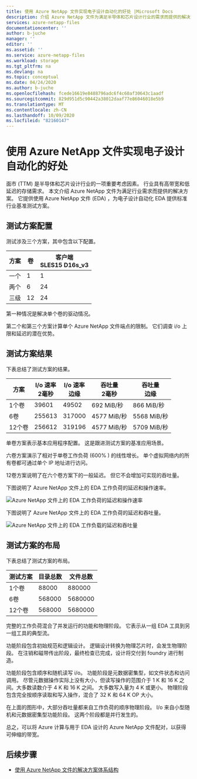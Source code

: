```yaml
---
title: 使用 Azure NetApp 文件实现电子设计自动化的好处 |Microsoft Docs
description: 介绍 Azure NetApp 文件为满足半导体和芯片设计行业的需求而提供的解决方案。 演示如何使用 Azure NetApp 文件 (EDA) 为电子设计自动化运行标准行业基准测试方案。
services: azure-netapp-files
documentationcenter: ''
author: b-juche
manager: ''
editor: ''
ms.assetid: ''
ms.service: azure-netapp-files
ms.workload: storage
ms.tgt_pltfrm: na
ms.devlang: na
ms.topic: conceptual
ms.date: 04/24/2020
ms.author: b-juche
ms.openlocfilehash: fcede16619e8488796adc6f4c60af30643c1aadf
ms.sourcegitcommit: 829d951d5c90442a38012daaf77e86046018e5b9
ms.translationtype: MT
ms.contentlocale: zh-CN
ms.lasthandoff: 10/09/2020
ms.locfileid: "82160147"
---
```

# <a name="benefits-of-using-azure-netapp-files-for-electronic-design-automation"></a>使用 Azure NetApp 文件实现电子设计自动化的好处

面市 (TTM) 是半导体和芯片设计行业的一项重要考虑因素。 行业具有高带宽和低延迟的存储需求。 本文介绍 Azure NetApp 文件为满足行业需求而提供的解决方案。 它提供使用 Azure NetApp 文件 (EDA) ，为电子设计自动化 EDA 提供标准行业基准测试方案。 

## <a name="test-scenario-configurations"></a>测试方案配置

测试涉及三个方案，其中包含以下配置。 

|    方案    |    卷    |    客户端<br> SLES15 D16s_v3  |
|----------------|---------------|--------------------------------|
|    一个         |    1          |    1                           |
|    两个         |    6          |    24                          |
|    三级       |    12         |    24                          |

第一种情况是解决单个卷的驱动情况。  

第二个和第三个方案计算单个 Azure NetApp 文件端点的限制。 它们调查 i/o 上限和延迟的潜在优势。

## <a name="test-scenario-results"></a>测试方案结果

下表总结了测试方案的结果。

|    方案       |    I/o 速率<br>  2毫秒     |    I/o 速率<br>  边缘     |    吞吐量<br>  2毫秒     |    吞吐量<br>  边缘     |
|-------------------|---------------------------|--------------------------------|-----------------------------|----------------------------------|
|    1个卷       |    39601                 |    49502                      |    692 MiB/秒                 |    866 MiB/秒                      |
|    6卷      |    255613                |    317000                     |    4577 MiB/秒               |    5568 MiB/秒                    |
|    12个卷     |    256612                |    319196                     |    4577 MiB/秒               |    5709 MiB/秒                    |

单卷方案表示基本应用程序配置。 这是跟进测试方案的基准应用场景。  

六卷方案演示了相对于单卷工作负荷 (600% ) 的线性增长。  单个虚拟网络内的所有卷都可通过单个 IP 地址进行访问。  

12卷方案说明了在六个卷方案下的一般延迟。 但它不会增加可实现的吞吐量。   

下图说明了 Azure NetApp 文件上的 EDA 工作负荷的延迟和操作速率。  

![Azure NetApp 文件上的 EDA 工作负荷的延迟和操作速率](../media/azure-netapp-files/solutions-electronic-design-automation-workload-latency-operation-rate.png)   

下图说明了 Azure NetApp 文件上的 EDA 工作负荷的延迟和吞吐量。  

![Azure NetApp 文件上的 EDA 工作负载的延迟和吞吐量](../media/azure-netapp-files/solutions-electronic-design-automation-workload-latency-throughput.png) 

## <a name="layout-of-test-scenarios"></a>测试方案的布局 

下表总结了测试方案的布局。

|    测试方案     |    目录总数     |    文件总数     |
|----------------------|------------------------------------|------------------------------|
|    1个卷          |    88000                          |    880000                   |
|    6卷         |    568000                         |    5680000                 |
|    12个卷        |    568000                         |    5680000                 |

完整的工作负荷混合了并发运行的功能和物理阶段。 它表示从一组 EDA 工具到另一组工具的典型流。   

功能阶段包含初始规范和逻辑设计。 逻辑设计转换为物理芯片时，会发生物理阶段。 在注销和磁带传出阶段，最终检查已完成，设计将交付到 foundry 进行制造。  

功能阶段包含顺序和随机读写 i/o。 功能阶段是元数据密集型，如文件状态和访问调用。 尽管元数据操作实际上没有大小，但读写操作的范围介于 1 K 和 16 K 之间。大多数读数介于 4 K 和 16 K 之间。 大多数写入量为 4 K 或更小。 物理阶段包含完全按顺序读取和写入操作，混合了 32 K 和 64 K OP 大小。  

在上面的图形中，大部分吞吐量都来自工作负荷的顺序物理阶段。 I/o 来自小型随机和元数据密集型功能阶段。 这两个阶段都是并行发生的。 

总之，可以将 Azure 计算与用于 EDA 设计的 Azure NetApp 文件配对，以获得可伸缩的带宽。 

## <a name="next-steps"></a>后续步骤

- [使用 Azure NetApp 文件的解决方案体系结构](azure-netapp-files-solution-architectures.md)
